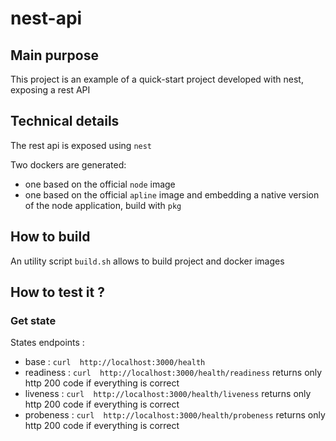 # nest-api

## Main purpose
This project is an example of a quick-start project developed with nest, exposing a rest API

## Technical details
The rest api is exposed using `nest`

Two dockers are generated:
- one based on the official `node` image
- one based on the official `apline` image and embedding a native version of the node application, build with `pkg`

## How to build
An utility script `build.sh` allows to build project and docker images

## How to test it ?
### Get state
States endpoints :
- base : `curl  http://localhost:3000/health`
- readiness : `curl  http://localhost:3000/health/readiness` returns only http 200 code if everything is correct
- liveness : `curl  http://localhost:3000/health/liveness` returns only http 200 code if everything is correct
- probeness : `curl  http://localhost:3000/health/probeness`  returns only http 200 code if everything is correct

